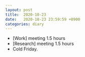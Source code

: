 ```yaml
---
layout: post
title:  2020-10-23
date:   2020-10-23 23:59:59 +0900
categories: diary
---
```


- [Work] meeting 1.5 hours
- [Research] meeting 1.5 hours
- Cold Friday.